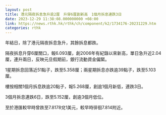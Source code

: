```yaml
---
layout: post
title: 港元隔夜拆息急升逾2厘　升穿6厘創新高　1個月拆息連跌3日
date: 2023-12-29 11:38:08.000000000 +08:00
link: https://news.rthk.hk/rthk/ch/component/k2/1734176-20231229.htm
categories: rthk
---
```


年結日，除了港元隔夜拆息急升，其餘拆息都跌。

隔夜拆息升穿6厘關口，報6.093厘，創2006年有紀錄以來新高，單日急升近2.04厘，連升兩日，反映元旦假期前，銀行流動資金偏緊。

1星期拆息回落近51點子，跌至5.358厘；兩星期拆息亦跌逾39點子，跌至5.103厘。

樓按相關1個月拆息跌逾20點子，報5.268厘，創逾1個月新低，連跌3日。

3個月拆息連跌6日，跌至5.152厘，創逾3個月低位。

至於港匯較早時曾跌至7.8178兌1美元，較早時徘徊7.814附近。
